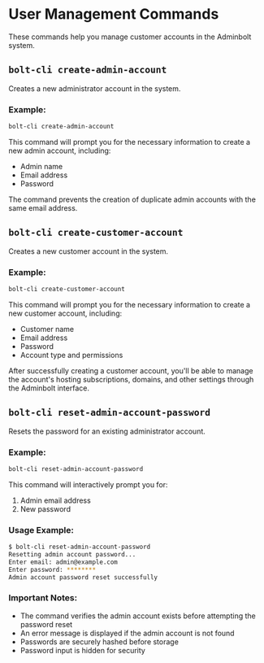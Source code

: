 # User Management Commands

These commands help you manage customer accounts in the Adminbolt system.

## `bolt-cli create-admin-account`

Creates a new administrator account in the system.

### Example:

```bash
bolt-cli create-admin-account
```

This command will prompt you for the necessary information to create a new admin account, including:
- Admin name
- Email address
- Password

The command prevents the creation of duplicate admin accounts with the same email address.

## `bolt-cli create-customer-account`

Creates a new customer account in the system.

### Example:

```bash
bolt-cli create-customer-account
```

This command will prompt you for the necessary information to create a new customer account, including:
- Customer name
- Email address
- Password
- Account type and permissions

After successfully creating a customer account, you'll be able to manage the account's hosting subscriptions, domains, and other settings through the Adminbolt interface.

## `bolt-cli reset-admin-account-password`

Resets the password for an existing administrator account.

### Example:

```bash
bolt-cli reset-admin-account-password
```

This command will interactively prompt you for:
1. Admin email address
2. New password

### Usage Example:

```bash
$ bolt-cli reset-admin-account-password
Resetting admin account password...
Enter email: admin@example.com
Enter password: ********
Admin account password reset successfully
```

### Important Notes:
- The command verifies the admin account exists before attempting the password reset
- An error message is displayed if the admin account is not found
- Passwords are securely hashed before storage
- Password input is hidden for security 